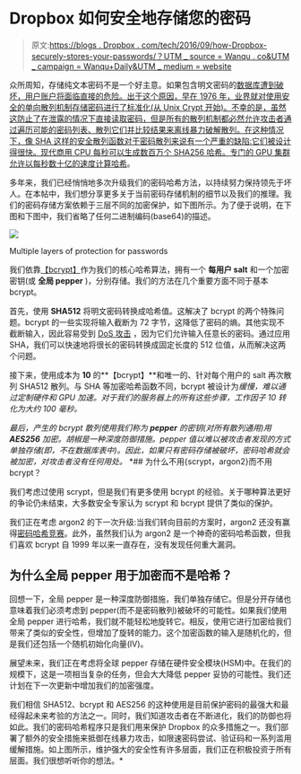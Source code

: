 # Dropbox 如何安全地存储您的密码

> 原文:[https://blogs . Dropbox . com/tech/2016/09/how-Dropbox-securely-stores-your-passwords/？UTM _ source = Wanqu . co&UTM _ campaign = Wanqu+Daily&UTM _ medium = website](https://blogs.dropbox.com/tech/2016/09/how-dropbox-securely-stores-your-passwords/?utm_source=wanqu.co&utm_campaign=Wanqu+Daily&utm_medium=website)

众所周知，存储纯文本密码不是一个好主意。如果包含明文密码的[数据库遭到破坏，用户账户将面临直接的危险。出于这个原因，早在 1976 年，业界就对使用安全的单向散列机制存储密码进行了标准化(从 Unix Crypt 开始)。不幸的是，虽然这防止了在泄露的情况下直接读取密码，但是所有的散列机制都必然允许攻击者通过遍历可能的密码列表、散列它们并比较结果来离线暴力破解散列。在这种情况下，像 SHA 这样的安全散列函数对于密码散列来说有一个严重的缺陷:它们被设计得很快。现代商用 CPU 每秒可以生成数百万个 SHA256 哈希。专门的 GPU 集群允许以每秒数十亿的速度计算](http://blog.moertel.com/posts/2006-12-15-never-store-passwords-in-a-database.html)[哈希](https://blog.codinghorror.com/speed-hashing/)。

多年来，我们已经悄悄地多次升级我们的密码哈希方法，以持续努力保持领先于坏人。在本帖中，我们想分享更多关于当前密码存储机制的细节以及我们的推理。我们的密码存储方案依赖于三层不同的加密保护，如下图所示。为了便于说明，在下图和下图中，我们省略了任何二进制编码(base64)的描述。

![](../Images/512b781d42272890517bd21de54a6d1d.png)

Multiple layers of protection for passwords



我们依靠[【bcrypt】](https://en.wikipedia.org/wiki/Bcrypt)作为我们的核心哈希算法，拥有一个 **每用户 salt** 和一个加密密钥(或 **全局 pepper** )，分别存储。我们的方法在几个重要方面不同于基本 bcrypt。

首先，使用 **SHA512** 将明文密码转换成哈希值。这解决了 bcrypt 的两个特殊问题。bcrypt 的一些实现将输入截断为 72 字节，这降低了密码的熵。其他实现不截断输入，因此容易受到 [DoS 攻击](http://arstechnica.com/security/2013/09/long-passwords-are-good-but-too-much-length-can-be-bad-for-security/) ，因为它们允许输入任意长的密码。通过应用 SHA，我们可以快速地将很长的密码转换成固定长度的 512 位值，从而解决这两个问题。

接下来，使用成本为 **10** 的**【bcrypt】**和唯一的、针对每个用户的 salt 再次散列 SHA512 散列。与 SHA 等加密哈希函数不同，bcrypt 被设计为*缓慢，难以通过定制硬件和 GPU 加速。对于我们的服务器上的所有这些步骤，工作因子 10 转化为大约 100 毫秒。*

 *最后，产生的 bcrypt 散列使用我们称为 **pepper** 的密钥(对所有散列通用)用 **AES256** 加密。胡椒是一种深度防御措施。pepper 值以难以被攻击者发现的方式单独存储(即，不在数据库表中)。因此，如果只有密码存储被破坏，密码哈希就会被加密，对攻击者没有任何用处。*  *## 为什么不用{scrypt，argon2}而不用 bcrypt？

我们考虑过使用 scrypt，但是我们有更多使用 bcrypt 的经验。关于哪种算法更好的争论仍未结束，大多数安全专家认为 scrypt 和 bcrypt 提供了类似的保护。

我们正在考虑 argon2 的下一次升级:当我们转向目前的方案时，argon2 还没有赢得[密码哈希竞赛](https://password-hashing.net/)。此外，虽然我们认为 argon2 是一个神奇的密码哈希函数，但我们喜欢 bcrypt 自 1999 年以来一直存在，没有发现任何重大漏洞。

## 为什么全局 pepper 用于加密而不是哈希？

回想一下，全局 pepper 是一种深度防御措施，我们单独存储它。但是分开存储也意味着我们必须考虑到 pepper(而不是密码散列)被破坏的可能性。如果我们使用全局 pepper 进行哈希，我们就不能轻松地旋转它。相反，使用它进行加密给我们带来了类似的安全性，但增加了旋转的能力。这个加密函数的输入是随机化的，但是我们还包括一个随机初始化向量(IV)。

展望未来，我们正在考虑将全球 pepper 存储在硬件安全模块(HSM)中。在我们的规模下，这是一项相当复杂的任务，但会大大降低 pepper 妥协的可能性。我们还计划在下一次更新中增加我们的加密强度。

我们相信 SHA512、bcrypt 和 AES256 的这种使用是目前保护密码的最强大和最经得起未来考验的方法之一。同时，我们知道攻击者在不断进化，我们的防御也将如此。我们的密码哈希程序只是我们用来保护 Dropbox 的众多措施之一。我们部署了额外的安全措施来抵御在线暴力攻击，如限速密码尝试、验证码和一系列滥用缓解措施。如上图所示，维护强大的安全性有许多层面，我们正在积极投资于所有层面。我们很想听听你的想法。*